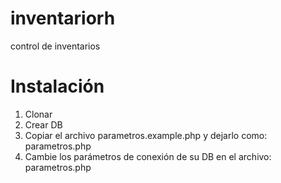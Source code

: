 # inventariorh
control de inventarios 


# Instalación
1. Clonar
2. Crear DB
3. Copiar el archivo parametros.example.php y dejarlo como: parametros.php
4. Cambie los parámetros de conexión de su DB en el archivo: parametros.php